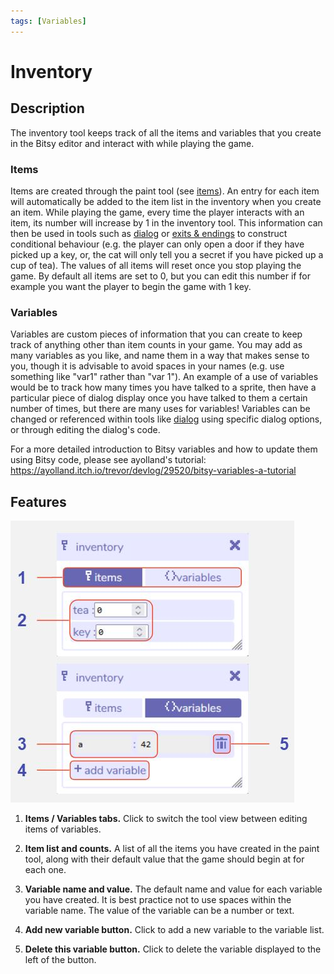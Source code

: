 ```yaml
---
tags: [Variables]
---
```

# Inventory

## Description

The inventory tool keeps track of all the items and variables that you create in the Bitsy editor and interact with while playing the game.

### Items

Items are created through the paint tool (see [items](../paint/#item)). An entry for each item will automatically be added to the item list in the inventory when you create an item. 
While playing the game, every time the player interacts with an item, its number will increase by 1 in the inventory tool. 
This information can then be used in tools such as [dialog](../dialog) or [exits & endings](../exitsandendings) to construct conditional behaviour (e.g. the player can only open a door if they have picked up a key, or, the cat will only tell you a secret if you have picked up a cup of tea). 
The values of all items will reset once you stop playing the game. By default all items are set to 0, but you can edit this number if for example you want the player to begin the game with 1 key.  

### Variables

Variables are custom pieces of information that you can create to keep track of anything other than item counts in your game. You may add as many variables as you like, and name them in a way that makes sense to you, though it is advisable to avoid spaces in your names (e.g. use something like "var1" rather than "var 1"). 
An example of a use of variables would be to track how many times you have talked to a sprite, then have a particular piece of dialog display once you have talked to them a certain number of times, but there are many uses for variables! 
Variables can be changed or referenced within tools like [dialog](../dialog) using specific dialog options, or through editing the dialog's code. 

For a more detailed introduction to Bitsy variables and how to update them using Bitsy code, please see ayolland's tutorial: https://ayolland.itch.io/trevor/devlog/29520/bitsy-variables-a-tutorial

## Features

![inventory tool diagram](.images/inventoryDiagram.JPG)

1. **Items / Variables tabs.** Click to switch the tool view between editing items of variables.

2. **Item list and counts.** A list of all the items you have created in the paint tool, along with their default value that the game should begin at for each one.

3. **Variable name and value.** The default name and value for each variable you have created. It is best practice not to use spaces within the variable name. The value of the variable can be a number or text.

4. **Add new variable button.** Click to add a new variable to the variable list.

5. **Delete this variable button.** Click to delete the variable displayed to the left of the button.